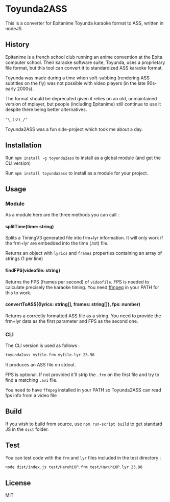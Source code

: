 # Toyunda2ASS

This is a converter for Epitanime Toyunda karaoke format to ASS, written in nodeJS.

## History

Epitanime is a french school club running an anime convention at the Epita computer school.  Their karaoke software suite, Toyunda, uses a proprietary file format, but this tool can convert it to standardized ASS karaoke format.

Toyunda was made during a time when soft-subbing (rendering ASS subtitles on the fly) was not possible with video players (in the late 90s-early 2000s).

The format should be deprecated given it relies on an old, unmaintained version of mplayer, but people (including Epitanime) still continue to use it despite there being better alternatives.

`¯\_(ツ)_/¯`

Toyunda2ASS was a fun side-project which took me about a day.

## Installation

Run `npm install -g toyunda2ass` to install as a global module (and get the CLI version)

Run `npm install toyunda2ass` to install as a module for your project.

## Usage

### Module

As a module here are the three methods you can call :

#### splitTime(time: string)

Splits a TimingV3 generated file into frm+lyr information. It will only work if the frm+lyr are embedded into the time (.txt) file.

Returns an object with `lyrics` and `frames` properties containing an array of strings (1 per line)

#### findFPS(videofile: string)

Returns the FPS (frames per second) of `videofile`. FPS is needed to calculate precisely the karaoke timing. You need [ffmpeg](http://ffmpeg.org) in your PATH for this to work.

#### convertToASS({lyrics: string[], frames: string[]}, fps: number)

Returns a correctly formatted ASS file as a string. You need to provide the frm+lyr data as the first parameter and FPS as the second one.

### CLI

The CLI version is used as follows :

```sh
toyunda2ass myfile.frm myfile.lyr 23.98
```

It produces an ASS file on stdout.

FPS is optional. If not provided it'll strip the `.frm` on the first file and try to find a matching `.avi` file. 

You need to have `ffmpeg` installed in your PATH so Toyunda2ASS can read fps info from a video file

## Build

If you wish to build from source, use `npm run-script build` to get standard JS in the `dist` folder.

## Test

You can test code with the `frm` and `lyr` files included in the test directory :

```sh
node dist/index.js test/HaruhiOP.frm test/HaruhiOP.lyr 23.98
```

## License

MIT
